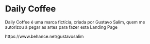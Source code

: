 <h1>Daily Coffee</h1>
<p>Daily Coffee é uma marca fictícia, criada por Gustavo Salim, quem me autorizou à pegar as artes para fazer esta Landing Page</p>
<p><a>https://www.behance.net/gustavosalim</a></p>